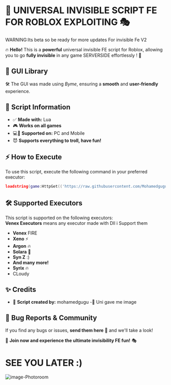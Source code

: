 # 🚀 UNIVERSAL INVISIBLE SCRIPT FE FOR ROBLOX EXPLOITING 🎭

WARNING:Its beta so be ready for more updates For invisible Fe V2

🔥 **Hello!** This is a **powerful** universal invisible FE script for Roblox, allowing you to go **fully invisible** in any game SERVERSIDE  effortlessly ! 💨

## 🎨 GUI Library
🛠️ The GUI was made using *Byme*, ensuring a **smooth** and **user-friendly** experience.

## 📜 Script Information
- ✅ **Made with:** Lua
- 🎮 **Works on all games**
- 💻📱 **Supported on:** PC and Mobile
- 😈 **Supports everything to troll, have fun!**

## ⚡ How to Execute
To use this script, execute the following command in your preferred executor:
```lua
loadstring(game:HttpGet(('https://raw.githubusercontent.com/Mohamedguguu/invisible-V1-BY-MU/refs/heads/main/Maincode'),true))()
```

## 🛠️ Supported Executors
This script is supported on the following executors:\
**Venex Executors** means any executor made with  Dll i Support them
- **Venex** FIRE
- **Xeno** ⚡
- **Argon** 🔥
- **Solara** 🌟
- **Syn Z** :)
- **And many more!**
- **Syrix** 🔥
- CLoudy 
## ✨ Credits
- 👑 **Script created by:** mohamedgugu
-🤝 Uni gave me image 

## 🐞 Bug Reports & Community
If you find any bugs or issues, **send them here** 📩 and we'll take a look! 

🎉 **Join now and experience the ultimate invisibility FE fun!** 🎭

# SEE YOU LATER :)


![image-Photoroom](https://github.com/user-attachments/assets/d2d417a6-2b8c-474d-9701-07bd02dff145)
